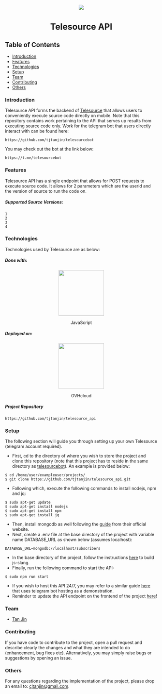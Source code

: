 <p align="center">
  <img src="https://i.imgur.com/yLuFUF5.jpg" />
  <h1 align="center">Telesource API</h1>
</p>

## Table of Contents
* [Introduction](#introduction)
* [Features](#features)
* [Technologies](#technologies)
* [Setup](#setup)
* [Team](#team)
* [Contributing](#contributing)
* [Others](#others)

### Introduction
Telesource API forms the backend of [Telesource](https://github.com/tjtanjin/telesourcebot) that allows users to conveniently execute source code directly on mobile. Note that this repository contains work pertaining to the API that serves up results from executing source code only. Work for the telegram bot that users directly interact with can be found here:
```
https://github.com/tjtanjin/telesourcebot
```
You may check out the bot at the link below:
```
https://t.me/telesourcebot
```

### Features
Telesource API has a single endpoint that allows for POST requests to execute source code. It allows for 2 parameters which are the userid and the version of source to run the code on.
##### Supported Source Versions:
```
1
2
3
4
```

### Technologies
Technologies used by Telesource are as below:
##### Done with:
<p align="center">
  <img height="150" width="150" src="https://i.imgur.com/1D3AoId.png"/>
</p>
<p align="center">
JavaScript
</p>

##### Deployed on:
<p align="center">
  <img height="150" width="150" src="https://res-3.cloudinary.com/crunchbase-production/image/upload/c_lpad,h_256,w_256,f_auto,q_auto:eco/ayzwkdawmlyzvuummuf4" />
</p>
<p align="center">
OVHcloud
</p>

##### Project Repository
```
https://github.com/tjtanjin/telesource_api
```

### Setup
The following section will guide you through setting up your own Telesource (telegram account required).
* First, cd to the directory of where you wish to store the project and clone this repository (note that this project has to reside in the same directory as [telesourcebot](https://github.com/tjtanjin/telesourcebot)). An example is provided below:
```
$ cd /home/user/exampleuser/projects/
$ git clone https://github.com/tjtanjin/telesource_api.git
```
* Following which, execute the following commands to install nodejs, npm and jq:
```
$ sudo apt-get update
$ sudo apt-get install nodejs
$ sudo apt-get install npm
$ sudo apt-get install jq
```
* Then, install mongodb as well following the [guide](https://docs.mongodb.com/manual/tutorial/install-mongodb-on-ubuntu/) from their official website.
* Next, create a .env file at the base directory of the project with variable name DATABASE_URL as shown below (assumes localhost):
```
DATABASE_URL=mongodb://localhost/subscribers
```
* In the base directory of the project, follow the instructions [here](https://github.com/source-academy/js-slang) to build js-slang.
* Finally, run the following command to start the API:
```
$ sudo npm run start
```
* If you wish to host this API 24/7, you may refer to a similar guide [here](https://gist.github.com/tjtanjin/29875407defe183c5147bb854f9e69ae) that uses telegram bot hosting as a demonstration. 
* Reminder to update the API endpoint on the frontend of the project [here](https://github.com/tjtanjin/telesourcebot#setup)!

### Team
* [Tan Jin](https://github.com/tjtanjin)

### Contributing
If you have code to contribute to the project, open a pull request and describe clearly the changes and what they are intended to do (enhancement, bug fixes etc). Alternatively, you may simply raise bugs or suggestions by opening an issue.

### Others
For any questions regarding the implementation of the project, please drop an email to: cjtanjin@gmail.com.

